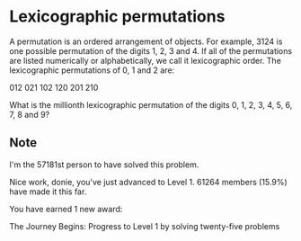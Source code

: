 Lexicographic permutations
==========================

A permutation is an ordered arrangement of objects. For example, 3124 is one possible permutation of the digits 1, 2, 3 and 4. If all of the permutations are listed numerically or alphabetically, we call it lexicographic order. The lexicographic permutations of 0, 1 and 2 are:

012   021   102   120   201   210

What is the millionth lexicographic permutation of the digits 0, 1, 2, 3, 4, 5, 6, 7, 8 and 9?

Note
----

I'm the 57181st person to have solved this problem.

Nice work, donie, you've just advanced to Level 1.
61264 members (15.9%) have made it this far.

You have earned 1 new award:

The Journey Begins: Progress to Level 1 by solving twenty-five problems
